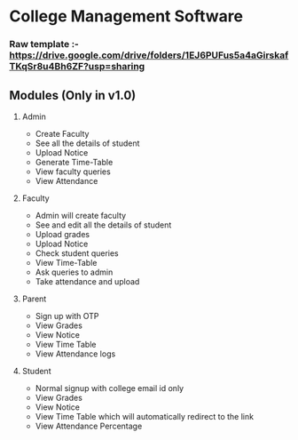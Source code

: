 # College Management Software

### Raw template :-  https://drive.google.com/drive/folders/1EJ6PUFus5a4aGirskafTKqSr8u4Bh6ZF?usp=sharing
## Modules (Only in v1.0)
1. Admin
    - Create Faculty
    - See all the details of student
    - Upload Notice
    - Generate Time-Table
    - View faculty queries
    - View Attendance

2. Faculty
    - Admin will create faculty
    - See and edit all the details of student
    - Upload grades
    - Upload Notice
    - Check student queries
    - View Time-Table
    - Ask queries to admin
    - Take attendance and upload

3. Parent
    - Sign up with OTP
    - View Grades
    - View Notice
    - View Time Table
    - View Attendance logs

4. Student
    - Normal signup with college email id only
    - View Grades
    - View Notice
    - View Time Table which will automatically redirect to the link
    - View Attendance Percentage
